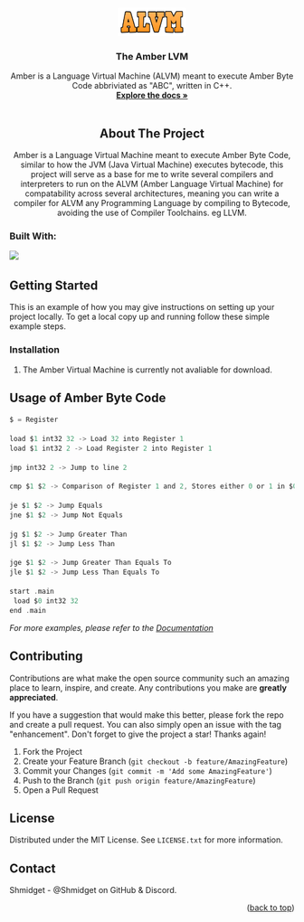<a name="readme-top"></a>

<!-- PROJECT LOGO -->
<br />
<div align="center">
  <img src="images/logo.png" alt="Logo" width="120" height="50">
</a>

<h3 align="center">The Amber LVM</h3>

  <p align="center">
    Amber is a Language Virtual Machine (ALVM) meant to execute Amber Byte Code abbriviated as "ABC", written in C++.
    <br />
    <a href="https://github.com/github_username/repo_name"><strong>Explore the docs »</strong></a>
    <br />
    <br />
  </p>
</div>


<!-- ABOUT THE PROJECT -->
<h2 align="center">About The Project</h2>

<p align="center">Amber is a Language Virtual Machine meant to execute Amber Byte Code, similar to how the JVM (Java Virtual Machine) executes bytecode, this project will serve as a base for me to write several compilers and interpreters to run on the ALVM (Amber Language Virtual Machine) for compatability across several architectures, meaning you can write a compiler for ALVM any Programming Language by compiling to  Bytecode, avoiding the use of Compiler Toolchains. eg LLVM.</p>




### Built With:
 <img src="https://skillicons.dev/icons?i=cpp&perline=14" />




<!-- GETTING STARTED -->
## Getting Started

This is an example of how you may give instructions on setting up your project locally.
To get a local copy up and running follow these simple example steps.

### Installation

1. The Amber Virtual Machine is currently not avaliable for download.




<!-- USAGE EXAMPLES -->
## Usage of Amber Byte Code

   ```c
$ = Register

load $1 int32 32 -> Load 32 into Register 1
load $1 int32 2 -> Load Register 2 into Register 1

jmp int32 2 -> Jump to line 2

cmp $1 $2 -> Comparison of Register 1 and 2, Stores either 0 or 1 in $0 

je $1 $2 -> Jump Equals
jne $1 $2 -> Jump Not Equals

jg $1 $2 -> Jump Greater Than
jl $1 $2 -> Jump Less Than

jge $1 $2 -> Jump Greater Than Equals To
jle $1 $2 -> Jump Less Than Equals To

start .main
	load $0 int32 32
end .main
   ```

_For more examples, please refer to the [Documentation](https://example.com)_





<!-- CONTRIBUTING -->
## Contributing

Contributions are what make the open source community such an amazing place to learn, inspire, and create. Any contributions you make are **greatly appreciated**.

If you have a suggestion that would make this better, please fork the repo and create a pull request. You can also simply open an issue with the tag "enhancement".
Don't forget to give the project a star! Thanks again!

1. Fork the Project
2. Create your Feature Branch (`git checkout -b feature/AmazingFeature`)
3. Commit your Changes (`git commit -m 'Add some AmazingFeature'`)
4. Push to the Branch (`git push origin feature/AmazingFeature`)
5. Open a Pull Request




<!-- LICENSE -->
## License

Distributed under the MIT License. See `LICENSE.txt` for more information.



<!-- CONTACT -->
## Contact

Shmidget - @Shmidget on GitHub & Discord.


<p align="right">(<a href="#readme-top">back to top</a>)</p>
   